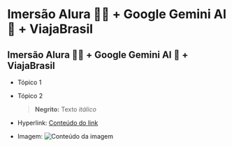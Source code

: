 # Imersão Alura 🧑‍💻 + Google Gemini AI 🌟 + ViajaBrasil

## Imersão Alura 🧑‍💻 + Google Gemini AI 🌟 + ViajaBrasil

- Tópico 1
- Tópico 2

  > **Negrito:** Texto *itálico*
- Hyperlink: [Conteúdo do link](https://gemini.google.com/app)
- Imagem: ![Conteúdo da imagem]()



